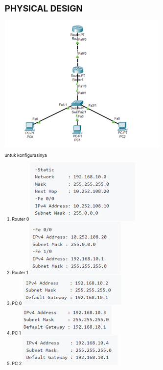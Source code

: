 # PHYSICAL DESIGN
![Physical Design](1.png)

untuk konfigurasinya 
1. Router 0
![Physical Design](2.png)
2. Router 1
![Physical Design](3.png)
3. PC 0
![Physical Design](4.png)
4. PC 1
![Physical Design](5.png)
5. PC 2
![Physical Design](6.png)